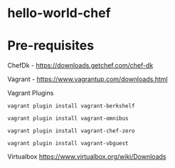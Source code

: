 # hello-world-chef

# Pre-requisites

ChefDk - https://downloads.getchef.com/chef-dk
  
Vagrant - https://www.vagrantup.com/downloads.html
  
Vagrant Plugins

  ```vagrant plugin install vagrant-berkshelf```
  
  ```vagrant plugin install vagrant-omnibus```
  
  ```vagrant plugin install vagrant-chef-zero```
  
  ```vagrant plugin install vagrant-vbguest```
  
Virtualbox
  https://www.virtualbox.org/wiki/Downloads

